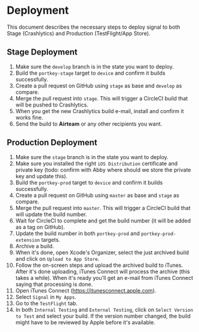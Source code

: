 # Deployment

This document describes the necessary steps to deploy signal to both Stage (Crashlytics) and Production (TestFlight/App Store).

## Stage Deployment

1. Make sure the `develop` branch is in the state you want to deploy.
2. Build the `portkey-stage` target to `device` and confirm it builds successfully.
3. Create a pull request on GitHub using `stage` as base and `develop` as compare.
4. Merge the pull request into `stage`. This will trigger a CircleCI build that will be pushed to Crashlytics.
5. When you get the new Crashlytics build e-mail, install and confirm it works fine.
6. Send the build to **Airteam** or any other recipients you want.

## Production Deployment

1. Make sure the `stage` branch is in the state you want to deploy.
2. Make sure you installed the right `iOS Distribution` certificate and private key (todo: confirm with Abby where should we store the private key and update this).
3. Build the `portkey-prod` target to `device` and confirm it builds successfully.
4. Create a pull request on GitHub using `master` as base and `stage` as compare.
5. Merge the pull request into `master`. This will trigger a CircleCI build that will update the build number.
6. Wait for CircleCI to complete and get the build number (it will be added as a tag on GitHub).
7. Update the build number in both `portkey-prod` and `portkey-prod-extension` targets.
8. Archive a build.
9. When it's done, open Xcode's Organizer, select the just archived build and click on `Upload to App Store`.
10. Follow the on-screen steps and upload the archived build to iTunes. After it's done uploading, iTunes Connect will process the archive (this takes a while). When it's ready you'll get an e-mail from iTunes Connect saying that processing is done.
11. Open iTunes Connect (https://itunesconnect.apple.com).
12. Select `Signal` in `My Apps`.
13. Go to the `TestFlight` tab.
14. In both `Internal Testing` and `External Testing`, click on `Select Version to Test` and select your build. If the version number changed, the build might have to be reviewed by Apple before it's available.